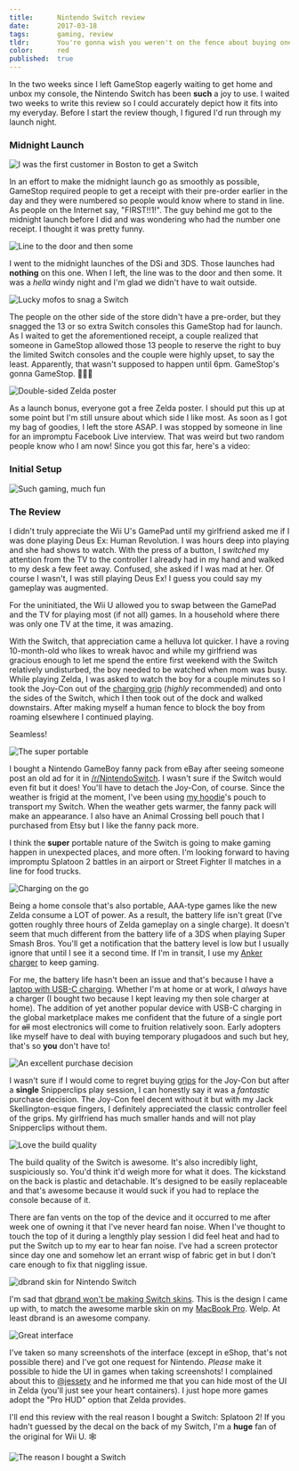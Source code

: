 ```yaml
---
title:      Nintendo Switch review
date:       2017-03-18
tags:       gaming, review
tldr:       You're gonna wish you weren't on the fence about buying one at launch.
color:      red
published:  true
---
```


In the two weeks since I left GameStop eagerly waiting to get home and unbox my console, the Nintendo Switch has been **such** a joy to use. I waited two weeks to write this review so I could accurately depict how it fits into my everyday. Before I start the review though, I figured I'd run through my launch night.



### Midnight Launch

![I was the first customer in Boston to get a Switch](/assets/images/2017/nintendo-switch-review-a.jpg)

In an effort to make the midnight launch go as smoothly as possible, GameStop required people to get a receipt with their pre-order earlier in the day and they were numbered so people would know where to stand in line. As people on the Internet say, "FIRST!!1!". The guy behind me got to the midnight launch before I did and was wondering who had the number one receipt. I thought it was pretty funny.

![Line to the door and then some](/assets/images/2017/nintendo-switch-review-b.jpg)

I went to the midnight launches of the DSi and 3DS. Those launches had **nothing** on this one. When I left, the line was to the door and then some. It was a *hella* windy night and I'm glad we didn't have to wait outside.

![Lucky mofos to snag a Switch](/assets/images/2017/nintendo-switch-review-c.jpg)

The people on the other side of the store didn't have a pre-order, but they snagged the 13 or so extra Switch consoles this GameStop had for launch. As I waited to get the aforementioned receipt, a couple realized that someone in GameStop allowed those 13 people to reserve the right to buy the limited Switch consoles and the couple were highly upset, to say the least. Apparently, that wasn't supposed to happen until 6pm. GameStop's gonna GameStop. 🤷🏾‍♂️

![Double-sided Zelda poster](/assets/images/2017/nintendo-switch-review-d.jpg)

As a launch bonus, everyone got a free Zelda poster. I should put this up at some point but I'm still unsure about which side I like most. As soon as I got my bag of goodies, I left the store ASAP. I was stopped by someone in line for an impromptu Facebook Live interview. That was weird but two random people know who I am now! Since you got this far, here's a video:



### Initial Setup

![Such gaming, much fun](/assets/images/2017/nintendo-switch-review-e.jpg)



### The Review

I didn't truly appreciate the Wii U's GamePad until my girlfriend asked me if I was done playing Deus Ex: Human Revolution. I was hours deep into playing and she had shows to watch. With the press of a button, I *switched* my attention from the TV to the controller I already had in my hand and walked to my desk a few feet away. Confused, she asked if I was mad at her. Of course I wasn't, I was still playing Deus Ex! I guess you could say my gameplay was augmented.

For the uninitiated, the Wii U allowed you to swap between the GamePad and the TV for playing most (if not all) games. In a household where there was only one TV at the time, it was amazing.

With the Switch, that appreciation came a helluva lot quicker. I have a roving 10-month-old who likes to wreak havoc and while my girlfriend was gracious enough to let me spend the entire first weekend with the Switch relatively undisturbed, the boy needed to be watched when mom was busy. While playing Zelda, I was asked to watch the boy for a couple minutes so I took the Joy-Con out of the [charging grip](http://amzn.to/2n522S7 "Joy-Con Charging Grip on Amazon") (*highly* recommended) and onto the sides of the Switch, which I then took out of the dock and walked downstairs. After making myself a human fence to block the boy from roaming elsewhere I continued playing.

Seamless!

![The super portable](/assets/images/2017/nintendo-switch-review-f.jpg)

I bought a Nintendo GameBoy fanny pack from eBay after seeing someone post an old ad for it in [/r/NintendoSwitch](https://www.reddit.com/r/NintendoSwitch "Nintendo Switch subreddit"). I wasn't sure if the Switch would even fit but it does! You'll have to detach the Joy-Con, of course. Since the weather is frigid at the moment, I've been using [my hoodie](https://www.instagram.com/p/BOLHZpjhE1F "Picture of my Revision Path hoodie on Instagram")'s pouch to transport my Switch. When the weather gets warmer, the fanny pack will make an appearance. I also have an Animal Crossing bell pouch that I purchased from Etsy but I like the fanny pack more.

I think the **super** portable nature of the Switch is going to make gaming happen in unexpected places, and more often. I'm looking forward to having impromptu Splatoon 2 battles in an airport or Street Fighter II matches in a line for food trucks.

![Charging on the go](/assets/images/2017/nintendo-switch-review-g.jpg)

Being a home console that's also portable, AAA-type games like the new Zelda consume a LOT of power. As a result, the battery life isn't great (I've gotten roughly three hours of Zelda gameplay on a single charge). It doesn't seem that much different from the battery life of a 3DS when playing Super Smash Bros. You'll get a notification that the battery level is low but I usually ignore that until I see it a second time. If I'm in transit, I use my [Anker charger](http://amzn.to/2mFFy6R "Anker PowerCore+ on Amazon") to keep gaming.

For me, the battery life hasn't been an issue and that's because I have a [laptop with USB-C charging](/2017/macbook-pro-review). Whether I'm at home or at work, I *always* have a charger (I bought two because I kept leaving my then sole charger at home). The addition of yet another popular device with USB-C charging in the global marketplace makes me confident that the future of a single port for ~~all~~ most electronics will come to fruition relatively soon. Early adopters like myself have to deal with buying temporary plugadoos and such but hey, that's so **you** don't have to!

![An excellent purchase decision](/assets/images/2017/nintendo-switch-review-h.jpg)

I wasn't sure if I would come to regret buying [grips](http://amzn.to/2n4lUVx "Surge Nintendo Switch Grip Kit on Amazon") for the Joy-Con but after a **single** Snipperclips play session, I can honestly say it was a *fantastic* purchase decision. The Joy-Con feel decent without it but with my Jack Skellington-esque fingers, I definitely appreciated the classic controller feel of the grips. My girlfriend has much smaller hands and will not play Snipperclips without them.

![Love the build quality](/assets/images/2017/nintendo-switch-review-i.jpg)

The build quality of the Switch is awesome. It's also incredibly light, suspiciously so. You'd think it'd weigh more for what it does. The kickstand on the back is plastic and detachable. It's designed to be easily replaceable and that's awesome because it would suck if you had to replace the console because of it.

There are fan vents on the top of the device and it occurred to me after week one of owning it that I've never heard fan noise. When I've thought to touch the top of it during a lengthly play session I did feel heat and had to put the Switch up to my ear to hear fan noise. I've had a screen protector since day one and somehow let an errant wisp of fabric get in but I don't care enough to fix that niggling issue.

![dbrand skin for Nintendo Switch](/assets/images/2017/nintendo-switch-review-j.png)

I'm sad that [dbrand won't be making Switch skins](https://www.reddit.com/r/NintendoSwitch/comments/5xc5si/warning_do_not_skin_your_nintendo_switch). This is the design I came up with, to match the awesome marble skin on my [MacBook Pro](/2017/macbook-pro-review). Welp. At least dbrand is an awesome company.

![Great interface](/assets/images/2017/nintendo-switch-review-k.jpg)

I've taken so many screenshots of the interface (except in eShop, that's not possible there) and I've got one request for Nintendo. *Please* make it possible to hide the UI in games when taking screenshots! I complained about this to [@jessety](https://twitter.com/jessety "Jesse Youngblood on Twitter") and he informed me that you can hide most of the UI in Zelda (you'll just see your heart containers). I just hope more games adopt the "Pro HUD" option that Zelda provides.

I'll end this review with the real reason I bought a Switch: Splatoon 2! If you hadn't guessed by the decal on the back of my Switch, I'm a **huge** fan of the original for Wii U. 🕸

![The reason I bought a Switch](/assets/images/2017/nintendo-switch-review-l.jpg)

